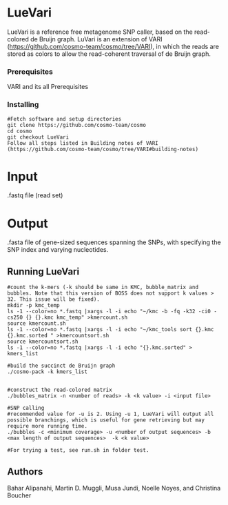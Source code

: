 # LueVari
LueVari is a reference free metagenome SNP caller, based on the read-colored de Bruijn graph. LuVari is an extension of VARI (https://github.com/cosmo-team/cosmo/tree/VARI), in which the reads are stored as colors to allow the read-coherent traversal of de Bruijn graph. 
### Prerequisites

VARI and its all Prerequisites



### Installing
```
#Fetch software and setup directories
git clone https://github.com/cosmo-team/cosmo
cd cosmo
git checkout LueVari
Follow all steps listed in Building notes of VARI (https://github.com/cosmo-team/cosmo/tree/VARI#building-notes)
```
# Input
.fastq file (read set) 
# Output
.fasta file of gene-sized sequences spanning the SNPs, with specifying the SNP index and varying nucleotides.  
## Running LueVari
```
#count the k-mers (-k should be same in KMC, bubble_matrix and bubbles. Note that this version of BOSS does not support k values > 32. This issue will be fixed).
mkdir -p kmc_temp
ls -1 --color=no *.fastq |xargs -l -i echo "~/kmc -b -fq -k32 -ci0 -cs250 {} {}.kmc kmc_temp" >kmercount.sh
source kmercount.sh
ls -1 --color=no *.fastq |xargs -l -i echo "~/kmc_tools sort {}.kmc {}.kmc.sorted " >kmercountsort.sh
source kmercountsort.sh
ls -1 --color=no *.fastq |xargs -l -i echo "{}.kmc.sorted" > kmers_list

#build the succinct de Bruijn graph
./cosmo-pack -k kmers_list 


#construct the read-colored matrix
./bubbles_matrix -n <number of reads> -k <k value> -i <input file>

#SNP calling
#recommended value for -u is 2. Using -u 1, LueVari will output all possible branchings, which is useful for gene retrieving but may require more running time.
./bubbles -c <minimum coverage> -u <number of output sequences> -b <max length of output sequences>  -k <k value>

#For trying a test, see run.sh in folder test.
```
## Authors
Bahar Alipanahi, Martin D. Muggli, Musa Jundi, Noelle Noyes, and Christina Boucher
